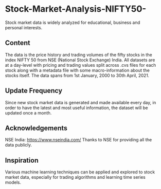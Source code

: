 # Stock-Market-Analysis-NIFTY50-
Stock market data is widely analyzed for educational, business and personal interests.
## Content
The data is the price history and trading volumes of the fifty stocks in the index NIFTY 50 from NSE (National Stock Exchange) India. All datasets are at a day-level with pricing and trading values split across .cvs files for each stock along with a metadata file with some macro-information about the stocks itself. The data spans from 1st January, 2000 to 30th April, 2021.

## Update Frequency
Since new stock market data is generated and made available every day, in order to have the latest and most useful information, the dataset will be updated once a month.

## Acknowledgements
NSE India: https://www.nseindia.com/
Thanks to NSE for providing all the data publicly.

## Inspiration
Various machine learning techniques can be applied and explored to stock market data, especially for trading algorithms and learning time series models.
